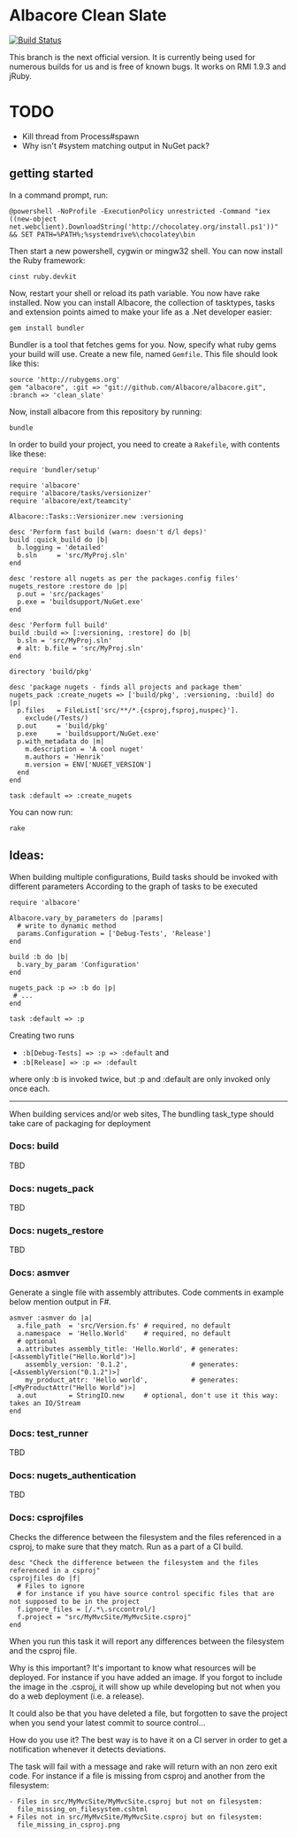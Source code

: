 # Albacore Clean Slate

[![Build Status](https://secure.travis-ci.org/Albacore/albacore.png?branch=clean_slate)](http://travis-ci.org/Albacore/albacore)

This branch is the next official version. It is currently being used for
numerous builds for us and is free of known bugs. It works on RMI 1.9.3 and
jRuby.

# TODO

 * Kill thread from Process#spawn
 * Why isn't #system matching output in NuGet pack?

## getting started

In a command prompt, run:

    @powershell -NoProfile -ExecutionPolicy unrestricted -Command "iex ((new-object net.webclient).DownloadString('http://chocolatey.org/install.ps1'))" && SET PATH=%PATH%;%systemdrive%\chocolatey\bin

Then start a new powershell, cygwin or mingw32 shell. You can now install the
Ruby framework:

    cinst ruby.devkit

Now, restart your shell or reload its path variable. You now have rake
installed. Now you can install Albacore, the collection of tasktypes, tasks and
extension points aimed to make your life as a .Net developer easier:

    gem install bundler

Bundler is a tool that fetches gems for you. Now, specify what ruby gems your
build will use. Create a new file, named `Gemfile`. This file should look like
this:

    source 'http://rubygems.org'
    gem "albacore", :git => "git://github.com/Albacore/albacore.git", :branch => 'clean_slate'

Now, install albacore from this repository by running:

    bundle

In order to build your project, you need to create a `Rakefile`, with contents
like these:

    require 'bundler/setup'

    require 'albacore'
    require 'albacore/tasks/versionizer'
    require 'albacore/ext/teamcity'

    Albacore::Tasks::Versionizer.new :versioning

    desc 'Perform fast build (warn: doesn't d/l deps)'
    build :quick_build do |b|
      b.logging = 'detailed'
      b.sln     = 'src/MyProj.sln'
    end

    desc 'restore all nugets as per the packages.config files'
    nugets_restore :restore do |p|
      p.out = 'src/packages'
      p.exe = 'buildsupport/NuGet.exe'
    end

    desc 'Perform full build'
    build :build => [:versioning, :restore] do |b|
      b.sln = 'src/MyProj.sln'
      # alt: b.file = 'src/MyProj.sln'
    end

    directory 'build/pkg'

    desc 'package nugets - finds all projects and package them'
    nugets_pack :create_nugets => ['build/pkg', :versioning, :build] do |p|
      p.files   = FileList['src/**/*.{csproj,fsproj,nuspec}'].
        exclude(/Tests/)
      p.out     = 'build/pkg'
      p.exe     = 'buildsupport/NuGet.exe'
      p.with_metadata do |m|
        m.description = 'A cool nuget'
        m.authors = 'Henrik'
        m.version = ENV['NUGET_VERSION']
      end
    end

    task :default => :create_nugets
 
You can now run:

    rake

## Ideas:

When building multiple configurations,
Build tasks should be invoked with different parameters
According to the graph of tasks to be executed

```
require 'albacore'

Albacore.vary_by_parameters do |params|
  # write to dynamic method
  params.Configuration = ['Debug-Tests', 'Release']
end

build :b do |b|
  b.vary_by_param 'Configuration'
end

nugets_pack :p => :b do |p|
 # ... 
end

task :default => :p
```

Creating two runs
  * `:b[Debug-Tests] => :p => :default` and
  * `:b[Release] => :p => :default`

where only :b is invoked twice, but :p and :default are only invoked only once
each.

---

When building services and/or web sites,
The bundling task_type should take care of packaging for deployment


### Docs: build

TBD

### Docs: nugets_pack

TBD

### Docs: nugets_restore

TBD

### Docs: asmver

Generate a single file with assembly attributes. Code comments in example below
mention output in F#.

```
asmver :asmver do |a|
  a.file_path  = 'src/Version.fs' # required, no default
  a.namespace  = 'Hello.World'    # required, no default
  # optional
  a.attributes assembly_title: 'Hello.World', # generates: [<AssemblyTitle("Hello.World")>]
    assembly_version: '0.1.2',                # generates: [<AssemblyVersion("0.1.2")>]
    my_product_attr: 'Hello world',           # generates: [<MyProductAttr("Hello World")>]
  a.out        = StringIO.new     # optional, don't use it this way: takes an IO/Stream
end
```


### Docs: test_runner

TBD

### Docs: nugets_authentication

TBD

### Docs: csprojfiles

Checks the difference between the filesystem and the files referenced in a
csproj, to make sure that they match. Run as a part of a CI build.

```
desc "Check the difference between the filesystem and the files referenced in a csproj"
csprojfiles do |f|
  # Files to ignore
  # for instance if you have source control specific files that are not supposed to be in the project 
  f.ignore_files = [/.*\.srccontrol/] 
  f.project = "src/MyMvcSite/MyMvcSite.csproj"
end
```

When you run this task it will report any differences between the filesystem and
the csproj file.

Why is this important? It's important to know what resources will be deployed.
For instance if you have added an image. If you forgot to include the image in
the .csproj, it will show up while developing but not when you do a web
deployment (i.e. a release).

It could also be that you have deleted a file, but forgotten to save the project
when you send your latest commit to source control&hellip;

How do you use it? The best way is to have it on a CI server in order to get a
notification whenever it detects deviations.

The task will fail with a message and rake will return with an non zero exit
code. For instance if a file is missing from csproj and another from the
filesystem:

    - Files in src/MyMvcSite/MyMvcSite.csproj but not on filesystem: 
      file_missing_on_filesystem.cshtml
    + Files not in src/MyMvcSite/MyMvcSite.csproj but on filesystem:
      file_missing_in_csproj.png

